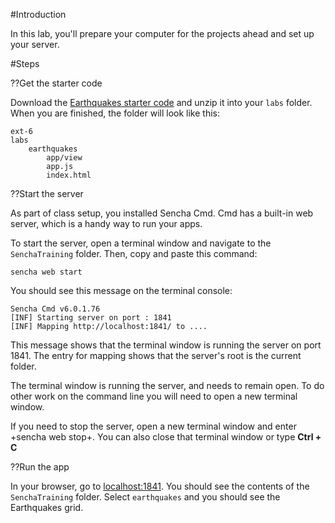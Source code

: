 #Introduction

In this lab, you'll prepare your computer for the projects ahead and set up your server.

#Steps

??Get the starter code

Download the <a href="resources/student/labs/earthquakes-starter.zip">Earthquakes starter code</a> and unzip it into
your `labs` folder. When you are finished, the folder will look like this:


    ext-6
    labs
        earthquakes
            app/view
            app.js
            index.html
    

??Start the server

As part of class setup, you installed Sencha Cmd. Cmd has a built-in web server, 
which is a handy way to run your apps.

To start the server, open a terminal window and navigate to the `SenchaTraining` folder. 
Then, copy and paste this command:
    
    sencha web start

You should see this message on the terminal console:

    Sencha Cmd v6.0.1.76
    [INF] Starting server on port : 1841
    [INF] Mapping http://localhost:1841/ to ....

This message shows that the terminal window is running the server on port 1841.
The entry for mapping shows that the server's root is the current folder.

The terminal window is running the server, and needs to remain open.
To do other work on the command line you will need to open a new terminal window.

If you need to stop the server, open a new terminal window and enter +sencha web stop+.
You can also close that terminal window or type **Ctrl + C**


??Run the app

In your browser, go to <a href="localhost:1841" target="lab">localhost:1841</a>.
You should see the contents of the `SenchaTraining` folder. Select `earthquakes`
and you should see the Earthquakes grid.

<!--
#Solution

- <a href="resources/videoviewer/video.html?id=153158695" target="videoviewer">Video</a>
-->

